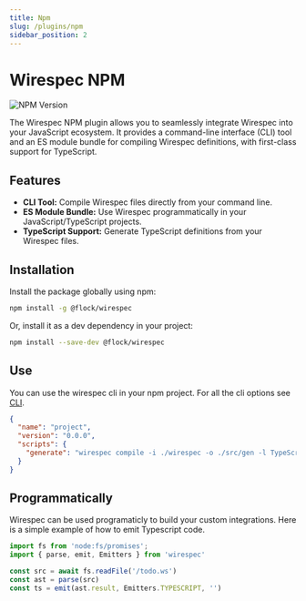 ```yaml
---
title: Npm
slug: /plugins/npm
sidebar_position: 2
---
```


# Wirespec NPM

![NPM Version](https://img.shields.io/npm/v/%40flock%2Fwirespec)

The Wirespec NPM plugin allows you to seamlessly integrate Wirespec into your JavaScript ecosystem. It provides a command-line interface (CLI) tool and an ES module bundle for compiling Wirespec definitions, with first-class support for TypeScript.

## Features

*   **CLI Tool:** Compile Wirespec files directly from your command line.
*   **ES Module Bundle:** Use Wirespec programmatically in your JavaScript/TypeScript projects.
*   **TypeScript Support:** Generate TypeScript definitions from your Wirespec files.

## Installation

Install the package globally using npm:

```bash
npm install -g @flock/wirespec
```

Or, install it as a dev dependency in your project:

```bash
npm install --save-dev @flock/wirespec
```

## Use

You can use the wirespec cli in your npm project. For all the cli options see [CLI](/docs/plugins/cli). 

```json
{
  "name": "project",
  "version": "0.0.0",
  "scripts": {
    "generate": "wirespec compile -i ./wirespec -o ./src/gen -l TypeScript -p ''"
  }
}
```

## Programmatically

Wirespec can be used programaticly to build your custom integrations. Here is a simple example of how to emit Typescript code.

```typescript
import fs from 'node:fs/promises';
import { parse, emit, Emitters } from 'wirespec'

const src = await fs.readFile('/todo.ws')
const ast = parse(src)
const ts = emit(ast.result, Emitters.TYPESCRIPT, '')
```
